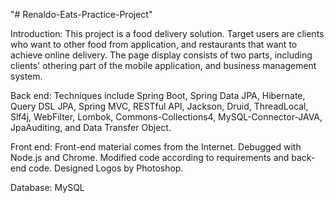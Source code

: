 "# Renaldo-Eats-Practice-Project" 

Introduction: This project is a food delivery solution. Target users are clients who want to other food from application, and restaurants that want to achieve online delivery. The page display consists of two parts, including clients' othering part of the mobile application, and business management system.

Back end: Techniques include Spring Boot, Spring Data JPA, Hibernate, Query DSL JPA, Spring MVC, RESTful API, Jackson, Druid, ThreadLocal, Slf4j, WebFilter, Lombok, Commons-Collections4, MySQL-Connector-JAVA, JpaAuditing, and Data Transfer Object.

Front end: Front-end material comes from the Internet. Debugged with Node.js and Chrome. Modified code according to requirements and back-end code. Designed Logos by Photoshop.

Database: MySQL
